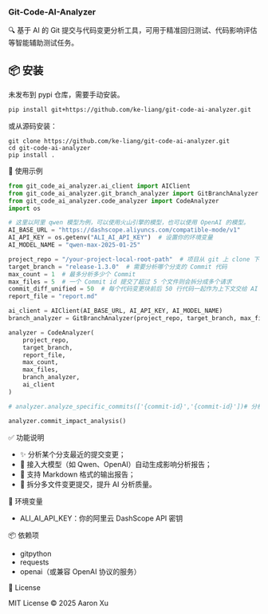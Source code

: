 ### Git-Code-AI-Analyzer

🔍 基于 AI 的 Git 提交与代码变更分析工具，可用于精准回归测试、代码影响评估等智能辅助测试任务。

## 📦 安装

未发布到 pypi 仓库，需要手动安装。

```bash
pip install git+https://github.com/ke-liang/git-code-ai-analyzer.git
```

或从源码安装：

```
git clone https://github.com/ke-liang/git-code-ai-analyzer.git
cd git-code-ai-analyzer
pip install .
```

🚀 使用示例

```python
from git_code_ai_analyzer.ai_client import AIClient
from git_code_ai_analyzer.git_branch_analyzer import GitBranchAnalyzer
from git_code_ai_analyzer.code_analyzer import CodeAnalyzer
import os

# 这里以阿里 qwen 模型为例，可以使用火山引擎的模型，也可以使用 OpenAI 的模型。
AI_BASE_URL = "https://dashscope.aliyuncs.com/compatible-mode/v1"
AI_API_KEY = os.getenv("ALI_AI_API_KEY")  # 设置你的环境变量
AI_MODEL_NAME = "qwen-max-2025-01-25"

project_repo = "/your-project-local-root-path"  # 项目从 git 上 clone 下来存放的本地路径
target_branch = "release-1.3.0"  # 需要分析哪个分支的 Commit 代码
max_count = 1  # 最多分析多少个 Commit
max_files = 5  # 一个 Commit id 提交了超过 5 个文件则会拆分成多个请求
commit_diff_unified = 50  # 每个代码变更块前后 50 行代码一起作为上下文交给 AI 分析
report_file = "report.md"

ai_client = AIClient(AI_BASE_URL, AI_API_KEY, AI_MODEL_NAME)
branch_analyzer = GitBranchAnalyzer(project_repo, target_branch, max_files, commit_diff_unified)

analyzer = CodeAnalyzer(
    project_repo,
    target_branch,
    report_file,
    max_count,
    max_files,
    branch_analyzer,
    ai_client
)

# analyzer.analyze_specific_commits(['{commit-id}','{commit-id}'])# 分析指定的 commit ids

analyzer.commit_impact_analysis()
```

✅ 功能说明
- ✨ 分析某个分支最近的提交变更；
- 🧠 接入大模型（如 Qwen、OpenAI）自动生成影响分析报告；
- 📄 支持 Markdown 格式的输出报告；
- 📂 拆分多文件变更提交，提升 AI 分析质量。

🔧 环境变量
- ALI_AI_API_KEY：你的阿里云 DashScope API 密钥

📦 依赖项
- gitpython
- requests
- openai（或兼容 OpenAI 协议的服务）

📝 License

MIT License © 2025 Aaron Xu
